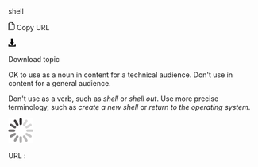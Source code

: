 # 

shell

![Copy URL](media/shell/Copy.png)
Copy URL

![Download](media/shell/Download.png)

Download topic

OK to use as a noun in content for a technical audience. Don't use in content for a general audience.

Don't use as a verb, such as *shell* or *shell out*. Use more precise terminology, such as *create a new shell* or *return to the operating system*.

![In progress](media/shell/activity-large.gif)

URL :
